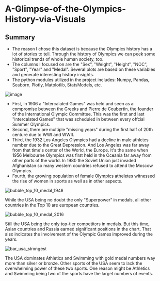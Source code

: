 # A-Glimpse-of-the-Olympics-History-via-Visuals

## Summary
-  The reason I chose this dataset is because the Olympics history has a lot of stories to tell. Through the history of Olympics we can peek some historical trends of whole human society, too. 
-  The columns I focused on are the "Sex", "Weight", "Height", "NOC", "Sport", "Year" and "Medal". Several plots are based on these variables and generate interesting history insights.
-  The python modules utilized in the project includes: Numpy, Pandas, Seaborn, Plotly, Matplotlib, StatsModels, etc.




![image](https://user-images.githubusercontent.com/33774515/44943288-ad4d3880-ad78-11e8-8b0e-be3381390fcf.png)

-  First, in 1906 a "Intercalated Games" was held and seen as a compromise between the Greeks and Pierre de Coubertin, the founder of the International Olympic Committee. This was the first and last "Intercalated Games" that was scheduled in between every offcial Summer Olympics. 
-  Second, there are multiple "missing years" during the first half of 20th centure due to WWI and WWII.
-  Third, the 1932 Los Angeles Olympics had a decline in male athletes number due to the Great Depression. And Los Angeles was far away from that time's center of the World, the Europe. It's the same when 1956 Melbourne Olympics was first held in the Oceania far away from other parts of the world. In 1980 the Soviet Union just invaded Afghanistan so many western countries refused to attend the Moscow Olympics.
-  Fourth, the growing population of female Olympics atheletes witnessed the rise of women in sports as well as in other aspects.




![bubble_top_10_medal_1948](https://user-images.githubusercontent.com/33774515/44943354-ea65fa80-ad79-11e8-8874-eb96befdea20.png)

While the USA being no doubt the only "Superpower" in medals, all other countries in the Top 10 are european countries.





![bubble_top_10_medal_2016](https://user-images.githubusercontent.com/33774515/44943358-fd78ca80-ad79-11e8-9b52-7f8e910fdc61.png)

Still the USA being the only top-tier competitors in medals. But this time, Asian countries and Russia earned significant positions in the chart. That also indicates the involvement of the Olympic Games improved during the years.





![bar_usa_strongest](https://user-images.githubusercontent.com/33774515/44943375-2dc06900-ad7a-11e8-8c1b-86d4a365f22a.png)

The USA dominates Athletics and Swimming with gold medal numbers way more than silver or bronze. Other sports of the USA seem to lack the overwhelming power of these two sports. One reason might be Athletics and Swimming being two of the sports have the larget numbers of events.
